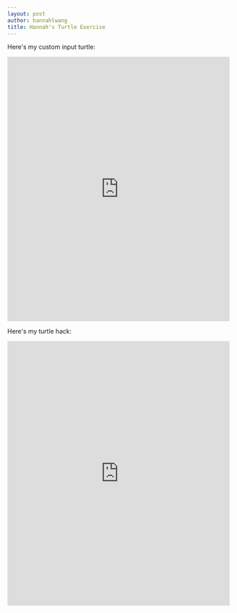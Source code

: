 ```yaml
---
layout: post
author: hannahlwang
title: Hannah's Turtle Exercise
---
```

Here's my custom input turtle:
<iframe src="https://trinket.io/embed/python/2abfbccc1e" width="100%" height="600" frameborder="0" marginwidth="0" marginheight="0" allowfullscreen></iframe>

Here's my turtle hack:
<iframe src="https://trinket.io/embed/python/27186f1f20" width="100%" height="600" frameborder="0" marginwidth="0" marginheight="0" allowfullscreen></iframe>
